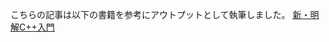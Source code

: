 こちらの記事は以下の書籍を参考にアウトプットとして執筆しました。
[新・明解C++入門](https://www.amazon.co.jp/%E6%96%B0%E3%83%BB%E6%98%8E%E8%A7%A3C-%E5%85%A5%E9%96%80-%E6%9F%B4%E7%94%B0-%E6%9C%9B%E6%B4%8B-ebook/dp/B0787YH4L2/ref=sr_1_2?__mk_ja_JP=%E3%82%AB%E3%82%BF%E3%82%AB%E3%83%8A&dchild=1&keywords=c%2B%2B%E6%98%8E%E8%A7%A3&qid=1608483290&s=digital-text&sr=1-2)


